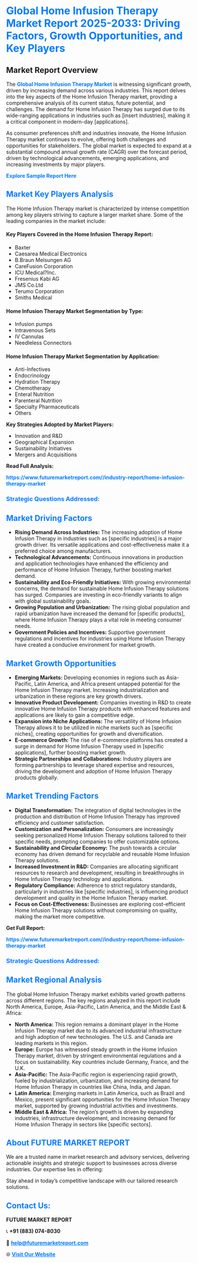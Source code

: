 <h1 style="color: #007BFF;">Global Home Infusion Therapy Market Report 2025-2033: Driving Factors, Growth Opportunities, and Key Players</h1>

<section id="overview">
<h2>Market Report Overview</h2>
<p>The <a href="https://www.futuremarketreport.com//industry-report/home-infusion-therapy-market" style="color: #007BFF; text-decoration: none;"><strong>Global Home Infusion Therapy Market</strong></a> is witnessing significant growth, driven by increasing demand across various industries. This report delves into the key aspects of the Home Infusion Therapy market, providing a comprehensive analysis of its current status, future potential, and challenges. The demand for Home Infusion Therapy has surged due to its wide-ranging applications in industries such as [insert industries], making it a critical component in modern-day [applications].</p>
<p>As consumer preferences shift and industries innovate, the Home Infusion Therapy market continues to evolve, offering both challenges and opportunities for stakeholders. The global market is expected to expand at a substantial compound annual growth rate (CAGR) over the forecast period, driven by technological advancements, emerging applications, and increasing investments by major players.</p>
</section>

<section id="overview">
<p><a href="https://www.futuremarketreport.com//request-sample/reportId=60567" style="color: #007BFF; text-decoration: none;"><strong>Explore Sample Report Here</strong></a></p>
</section>

<section id="key-players">
<h2 style="color: #007BFF;">Market Key Players Analysis</h2>
<p>The Home Infusion Therapy market is characterized by intense competition among key players striving to capture a larger market share. Some of the leading companies in the market include:</p>
<h4>Key Players Covered in the Home Infusion Therapy Report:</h4>
<ul><li>Baxter</li><li>Caesarea Medical Electronics</li><li>B.Braun Melsungen AG</li><li>CareFusion Corporation</li><li>ICU Medical?Inc.</li><li>Fresenius Kabi AG</li><li>JMS Co.Ltd</li><li>Terumo Corporation</li><li>Smiths Medical</li></ul>
<h4>Home Infusion Therapy Market Segmentation by Type:</h4>
<ul><li>Infusion pumps</li><li>Intravenous Sets</li><li>IV Cannulas</li><li>Needleless Connectors</li></ul>

<h4>Home Infusion Therapy Market Segmentation by Application:</h4>
<ul><li>Anti-Infectives</li><li>Endocrinology</li><li>Hydration Therapy</li><li>Chemotherapy</li><li>Enteral Nutrition</li><li>Parenteral Nutrition</li><li>Specialty Pharmaceuticals</li><li>Others</li></ul>
<p><strong>Key Strategies Adopted by Market Players:</strong></p>
<ul>
<li>Innovation and R&D</li>
<li>Geographical Expansion</li>
<li>Sustainability Initiatives</li>
<li>Mergers and Acquisitions</li>
</ul>
</section>

<section>
<p><strong>Read Full Analysis: </strong></p><a href="https://www.futuremarketreport.com//industry-report/home-infusion-therapy-market" style="color: #007BFF; text-decoration: none;"><strong>https://www.futuremarketreport.com//industry-report/home-infusion-therapy-market</strong></a>
<h3 style="color: #007BFF;">Strategic Questions Addressed:</h3>
</section>

<section id="driving-factors">
<h2 style="color: #007BFF;">Market Driving Factors</h2>
<ul>
<li><strong>Rising Demand Across Industries:</strong> The increasing adoption of Home Infusion Therapy in industries such as [specific industries] is a major growth driver. Its versatile applications and cost-effectiveness make it a preferred choice among manufacturers.</li>
<li><strong>Technological Advancements:</strong> Continuous innovations in production and application technologies have enhanced the efficiency and performance of Home Infusion Therapy, further boosting market demand.</li>
<li><strong>Sustainability and Eco-Friendly Initiatives:</strong> With growing environmental concerns, the demand for sustainable Home Infusion Therapy solutions has surged. Companies are investing in eco-friendly variants to align with global sustainability goals.</li>
<li><strong>Growing Population and Urbanization:</strong> The rising global population and rapid urbanization have increased the demand for [specific products], where Home Infusion Therapy plays a vital role in meeting consumer needs.</li>
<li><strong>Government Policies and Incentives:</strong> Supportive government regulations and incentives for industries using Home Infusion Therapy have created a conducive environment for market growth.</li>
</ul>
</section>

<section id="growth-opportunities">
<h2 style="color: #007BFF;">Market Growth Opportunities</h2>
<ul>
<li><strong>Emerging Markets:</strong> Developing economies in regions such as Asia-Pacific, Latin America, and Africa present untapped potential for the Home Infusion Therapy market. Increasing industrialization and urbanization in these regions are key growth drivers.</li>
<li><strong>Innovative Product Development:</strong> Companies investing in R&D to create innovative Home Infusion Therapy products with enhanced features and applications are likely to gain a competitive edge.</li>
<li><strong>Expansion into Niche Applications:</strong> The versatility of Home Infusion Therapy allows it to be utilized in niche markets such as [specific niches], creating opportunities for growth and diversification.</li>
<li><strong>E-commerce Growth:</strong> The rise of e-commerce platforms has created a surge in demand for Home Infusion Therapy used in [specific applications], further boosting market growth.</li>
<li><strong>Strategic Partnerships and Collaborations:</strong> Industry players are forming partnerships to leverage shared expertise and resources, driving the development and adoption of Home Infusion Therapy products globally.</li>
</ul>
</section>

<section id="trending-factors">
<h2 style="color: #007BFF;">Market Trending Factors</h2>
<ul>
<li><strong>Digital Transformation:</strong> The integration of digital technologies in the production and distribution of Home Infusion Therapy has improved efficiency and customer satisfaction.</li>
<li><strong>Customization and Personalization:</strong> Consumers are increasingly seeking personalized Home Infusion Therapy solutions tailored to their specific needs, prompting companies to offer customizable options.</li>
<li><strong>Sustainability and Circular Economy:</strong> The push towards a circular economy has driven demand for recyclable and reusable Home Infusion Therapy solutions.</li>
<li><strong>Increased Investment in R&D:</strong> Companies are allocating significant resources to research and development, resulting in breakthroughs in Home Infusion Therapy technology and applications.</li>
<li><strong>Regulatory Compliance:</strong> Adherence to strict regulatory standards, particularly in industries like [specific industries], is influencing product development and quality in the Home Infusion Therapy market.</li>
<li><strong>Focus on Cost-Effectiveness:</strong> Businesses are exploring cost-efficient Home Infusion Therapy solutions without compromising on quality, making the market more competitive.</li>
</ul>
</section>

<section>
<p><strong>Get Full Report: </strong></p><a href="https://www.futuremarketreport.com//industry-report/home-infusion-therapy-market" style="color: #007BFF; text-decoration: none;"><strong>https://www.futuremarketreport.com//industry-report/home-infusion-therapy-market</strong></a>
<h3 style="color: #007BFF;">Strategic Questions Addressed:</h3>
</section>


<section id="regional-analysis">
<h2 style="color: #007BFF;">Market Regional Analysis</h2>
<p>The global Home Infusion Therapy market exhibits varied growth patterns across different regions. The key regions analyzed in this report include North America, Europe, Asia-Pacific, Latin America, and the Middle East & Africa:</p>
<ul>
<li><strong>North America:</strong> This region remains a dominant player in the Home Infusion Therapy market due to its advanced industrial infrastructure and high adoption of new technologies. The U.S. and Canada are leading markets in this region.</li>
<li><strong>Europe:</strong> Europe has witnessed steady growth in the Home Infusion Therapy market, driven by stringent environmental regulations and a focus on sustainability. Key countries include Germany, France, and the U.K.</li>
<li><strong>Asia-Pacific:</strong> The Asia-Pacific region is experiencing rapid growth, fueled by industrialization, urbanization, and increasing demand for Home Infusion Therapy in countries like China, India, and Japan.</li>
<li><strong>Latin America:</strong> Emerging markets in Latin America, such as Brazil and Mexico, present significant opportunities for the Home Infusion Therapy market, supported by growing industrial activities and investments.</li>
<li><strong>Middle East & Africa:</strong> The region’s growth is driven by expanding industries, infrastructure development, and increasing demand for Home Infusion Therapy in sectors like [specific sectors].</li>
</ul>
</section>

<footer>
<h2 style="color: #007BFF;">About FUTURE MARKET REPORT</h2>
<p>We are a trusted name in market research and advisory services, delivering actionable insights and strategic support to businesses across diverse industries. Our expertise lies in offering:</p>

<p>Stay ahead in today’s competitive landscape with our tailored research solutions.</p>

<h2 style="color: #007BFF;">Contact Us:</h2>
<p><strong>FUTURE MARKET REPORT</strong></p>
<p>📞 <strong>+91 (883) 074-8030</strong></p>
<p>📧 <strong><a href="mailto:help@futuremarketreport.com" style="color: #007BFF;">help@futuremarketreport.com</a></strong></p>
<p>🌐 <strong><a href="https://www.futuremarketreport.com/" style="color: #007BFF;">Visit Our Website</a></strong></p>
</footer>